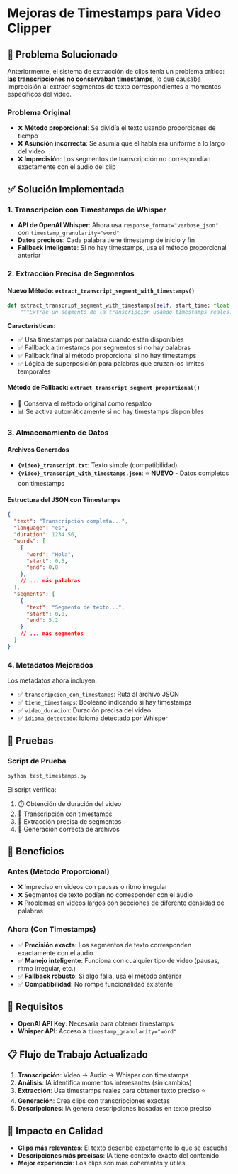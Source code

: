 # Mejoras de Timestamps para Video Clipper

## 🎯 Problema Solucionado

Anteriormente, el sistema de extracción de clips tenía un problema crítico: **las transcripciones no conservaban timestamps**, lo que causaba imprecisión al extraer segmentos de texto correspondientes a momentos específicos del video.

### Problema Original
- ❌ **Método proporcional**: Se dividía el texto usando proporciones de tiempo
- ❌ **Asunción incorrecta**: Se asumía que el habla era uniforme a lo largo del video
- ❌ **Imprecisión**: Los segmentos de transcripción no correspondían exactamente con el audio del clip

## ✅ Solución Implementada

### 1. Transcripción con Timestamps de Whisper
- **API de OpenAI Whisper**: Ahora usa `response_format="verbose_json"` con `timestamp_granularity="word"`
- **Datos precisos**: Cada palabra tiene timestamp de inicio y fin
- **Fallback inteligente**: Si no hay timestamps, usa el método proporcional anterior

### 2. Extracción Precisa de Segmentos

#### Nuevo Método: `extract_transcript_segment_with_timestamps()`
```python
def extract_transcript_segment_with_timestamps(self, start_time: float, duration: float) -> str:
    """Extrae un segmento de la transcripción usando timestamps reales."""
```

**Características:**
- ✅ Usa timestamps por palabra cuando están disponibles
- ✅ Fallback a timestamps por segmentos si no hay palabras
- ✅ Fallback final al método proporcional si no hay timestamps
- ✅ Lógica de superposición para palabras que cruzan los límites temporales

#### Método de Fallback: `extract_transcript_segment_proportional()`
- 🔄 Conserva el método original como respaldo
- 📊 Se activa automáticamente si no hay timestamps disponibles

### 3. Almacenamiento de Datos

#### Archivos Generados
- **`{video}_transcript.txt`**: Texto simple (compatibilidad)
- **`{video}_transcript_with_timestamps.json`**: ⭐ **NUEVO** - Datos completos con timestamps

#### Estructura del JSON con Timestamps
```json
{
  "text": "Transcripción completa...",
  "language": "es",
  "duration": 1234.56,
  "words": [
    {
      "word": "Hola",
      "start": 0.5,
      "end": 0.8
    },
    // ... más palabras
  ],
  "segments": [
    {
      "text": "Segmento de texto...",
      "start": 0.0,
      "end": 5.2
    }
    // ... más segmentos
  ]
}
```

### 4. Metadatos Mejorados

Los metadatos ahora incluyen:
- ✅ `transcripcion_con_timestamps`: Ruta al archivo JSON
- ✅ `tiene_timestamps`: Booleano indicando si hay timestamps
- ✅ `video_duracion`: Duración precisa del video
- ✅ `idioma_detectado`: Idioma detectado por Whisper

## 🧪 Pruebas

### Script de Prueba
```bash
python test_timestamps.py
```

El script verifica:
1. ⏱️ Obtención de duración del video
2. 📝 Transcripción con timestamps
3. 🎯 Extracción precisa de segmentos
4. 📁 Generación correcta de archivos

## 🚀 Beneficios

### Antes (Método Proporcional)
- ❌ Impreciso en videos con pausas o ritmo irregular
- ❌ Segmentos de texto podían no corresponder con el audio
- ❌ Problemas en videos largos con secciones de diferente densidad de palabras

### Ahora (Con Timestamps)
- ✅ **Precisión exacta**: Los segmentos de texto corresponden exactamente con el audio
- ✅ **Manejo inteligente**: Funciona con cualquier tipo de video (pausas, ritmo irregular, etc.)
- ✅ **Fallback robusto**: Si algo falla, usa el método anterior
- ✅ **Compatibilidad**: No rompe funcionalidad existente

## 🔧 Requisitos

- **OpenAI API Key**: Necesaria para obtener timestamps
- **Whisper API**: Acceso a `timestamp_granularity="word"`

## 📋 Flujo de Trabajo Actualizado

1. **Transcripción**: Video → Audio → Whisper con timestamps
2. **Análisis**: IA identifica momentos interesantes (sin cambios)
3. **Extracción**: Usa timestamps reales para obtener texto preciso ⭐
4. **Generación**: Crea clips con transcripciones exactas
5. **Descripciones**: IA genera descripciones basadas en texto preciso

## 🎯 Impacto en Calidad

- **Clips más relevantes**: El texto describe exactamente lo que se escucha
- **Descripciones más precisas**: IA tiene contexto exacto del contenido
- **Mejor experiencia**: Los clips son más coherentes y útiles 
